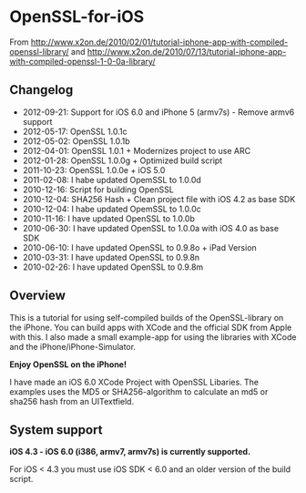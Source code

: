 # OpenSSL-for-iOS

From <http://www.x2on.de/2010/02/01/tutorial-iphone-app-with-compiled-openssl-library/> and <http://www.x2on.de/2010/07/13/tutorial-iphone-app-with-compiled-openssl-1-0-0a-library/>

## Changelog
* 2012-09-21: Support for iOS 6.0 and iPhone 5 (armv7s) - Remove armv6 support
* 2012-05-17: OpenSSL 1.0.1c
* 2012-05-02: OpenSSL 1.0.1b
* 2012-04-01: OpenSSL 1.0.1 + Modernizes project to use ARC
* 2012-01-28: OpenSSL 1.0.0g + Optimized build script
* 2011-10-23: OpenSSL 1.0.0e + iOS 5.0
* 2011-02-08: I habe updated OpemSSL to 1.0.0d
* 2010-12-16: Script for building OpenSSL
* 2010-12-04: SHA256 Hash + Clean project file with iOS 4.2 as base SDK
* 2010-12-04: I habe updated OpemSSL to 1.0.0c
* 2010-11-16: I have updated OpenSSL to 1.0.0b
* 2010-06-30: I have updated OpenSSL to 1.0.0a with iOS 4.0 as base SDK
* 2010-06-10: I have updated OpenSSL to 0.9.8o + iPad Version
* 2010-03-31: I have updated OpenSSL to 0.9.8n
* 2010-02-26: I have updated OpenSSL to 0.9.8m

## Overview
This is a tutorial for using self-compiled builds of  the OpenSSL-library on the iPhone. You can build apps with XCode and the official SDK from Apple with this. I also made a small example-app for using the libraries with XCode and the iPhone/iPhone-Simulator.

**Enjoy OpenSSL on the iPhone!**

I have made an iOS 6.0 XCode Project with OpenSSL Libaries. The examples uses the MD5 or SHA256-algorithm to calculate an md5 or sha256 hash from an UITextfield.

## System support
**iOS 4.3 - iOS 6.0 (i386, armv7, armv7s) is currently supported.**

For iOS < 4.3 you must use iOS SDK < 6.0 and an older version of the build script.